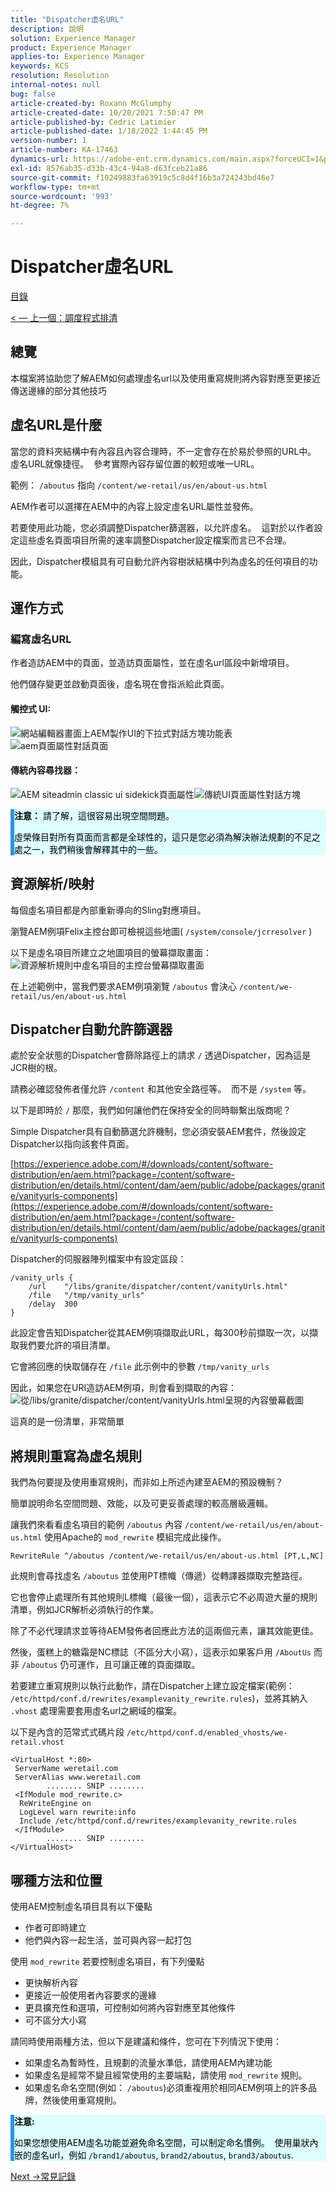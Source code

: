 ```yaml
---
title: "Dispatcher虛名URL"
description: 說明
solution: Experience Manager
product: Experience Manager
applies-to: Experience Manager
keywords: KCS
resolution: Resolution
internal-notes: null
bug: false
article-created-by: Roxann McGlumphy
article-created-date: 10/20/2021 7:50:47 PM
article-published-by: Cedric Latimier
article-published-date: 1/18/2022 1:44:45 PM
version-number: 1
article-number: KA-17463
dynamics-url: https://adobe-ent.crm.dynamics.com/main.aspx?forceUCI=1&pagetype=entityrecord&etn=knowledgearticle&id=2c589e02-df31-ec11-b6e5-000d3a5ba97a
exl-id: 8576ab35-d33b-43c4-94a8-d63fceb21a86
source-git-commit: f10249883fa63919c5c8d4f16b3a724243bd46e7
workflow-type: tm+mt
source-wordcount: '993'
ht-degree: 7%

---
```



# Dispatcher虛名URL

[目錄](https://experienceleague.adobe.com/docs/experience-cloud-kcs/kbarticles/KA-17490.html?lang=zh-Hant)

[&lt; — 上一個：調度程式排清](https://experienceleague.adobe.com/docs/experience-cloud-kcs/kbarticles/KA-17493.html?lang=zh-Hant)

## 總覽

本檔案將協助您了解AEM如何處理虛名url以及使用重寫規則將內容對應至更接近傳送邊緣的部分其他技巧

## 虛名URL是什麼

當您的資料夾結構中有內容且內容合理時，不一定會存在於易於參照的URL中。  虛名URL就像捷徑。  參考實際內容存留位置的較短或唯一URL。

範例： `/aboutus` 指向 `/content/we-retail/us/en/about-us.html`

AEM作者可以選擇在AEM中的內容上設定虛名URL屬性並發佈。

若要使用此功能，您必須調整Dispatcher篩選器，以允許虛名。  這對於以作者設定這些虛名頁面項目所需的速率調整Dispatcher設定檔案而言已不合理。

因此，Dispatcher模組具有可自動允許內容樹狀結構中列為虛名的任何項目的功能。


## 運作方式

### 編寫虛名URL

作者造訪AEM中的頁面，並造訪頁面屬性，並在虛名url區段中新增項目。

他們儲存變更並啟動頁面後，虛名現在會指派給此頁面。

#### 觸控式 UI:

![網站編輯器畫面上AEM製作UI的下拉式對話方塊功能表](assets/aem-page-properties-drop-down.png "aem-page-properties — 下拉式清單")![aem頁面屬性對話頁面](assets/aem-page-properties.png "aem-page-properties")

#### 傳統內容尋找器：

![AEM siteadmin classic ui sidekick頁面屬性](assets/aem-page-properties-sidekick.png "aem-page-properties-sidekick")![傳統UI頁面屬性對話方塊](assets/aem-page-properties-classic.png "aem-page-properties-classic")

<div style="color: #000;border-left: 6px solid #2196F3;background-color:#ddffff;"><b>注意：</b>
請了解，這很容易出現空間問題。

虛榮條目對所有頁面而言都是全球性的，這只是您必須為解決辦法規劃的不足之處之一，我們稍後會解釋其中的一些。
</div>

## 資源解析/映射

每個虛名項目都是內部重新導向的Sling對應項目。

瀏覽AEM例項Felix主控台即可檢視這些地圖( `/system/console/jcrresolver` )

以下是虛名項目所建立之地圖項目的螢幕擷取畫面：
![資源解析規則中虛名項目的主控台螢幕擷取畫面](assets/vanity-resource-resolver-entry.png "vanity-resource-resolver-entry")

在上述範例中，當我們要求AEM例項瀏覽 `/aboutus` 會決心 `/content/we-retail/us/en/about-us.html`

## Dispatcher自動允許篩選器

處於安全狀態的Dispatcher會篩除路徑上的請求 `/` 透過Dispatcher，因為這是JCR樹的根。

請務必確認發佈者僅允許 `/content` 和其他安全路徑等。  而不是 `/system` 等。

以下是即時於 `/` 那麼，我們如何讓他們在保持安全的同時聯繫出版商呢？

Simple Dispatcher具有自動篩選允許機制，您必須安裝AEM套件，然後設定Dispatcher以指向該套件頁面。

[https://experience.adobe.com/#/downloads/content/software-distribution/en/aem.html?package=/content/software-distribution/en/details.html/content/dam/aem/public/adobe/packages/granite/vanityurls-components](https://experience.adobe.com/#/downloads/content/software-distribution/en/aem.html?package=/content/software-distribution/en/details.html/content/dam/aem/public/adobe/packages/granite/vanityurls-components)

Dispatcher的伺服器陣列檔案中有設定區段：

```
/vanity_urls { 
    /url    "/libs/granite/dispatcher/content/vanityUrls.html" 
    /file   "/tmp/vanity_urls" 
    /delay  300 
}
```

此設定會告知Dispatcher從其AEM例項擷取此URL，每300秒前擷取一次，以擷取我們要允許的項目清單。

它會將回應的快取儲存在 `/file` 此示例中的參數 `/tmp/vanity_urls`

因此，如果您在URI造訪AEM例項，則會看到擷取的內容：
![從/libs/granite/dispatcher/content/vanityUrls.html呈現的內容螢幕截圖](assets/vanity-url-component.png "vanity-url-component")

這真的是一份清單，非常簡單

## 將規則重寫為虛名規則

我們為何要提及使用重寫規則，而非如上所述內建至AEM的預設機制？

簡單說明命名空間問題、效能，以及可更妥善處理的較高層級邏輯。

讓我們來看看虛名項目的範例 `/aboutus` 內容 `/content/we-retail/us/en/about-us.html` 使用Apache的 `mod_rewrite` 模組完成此操作。

```
RewriteRule ^/aboutus /content/we-retail/us/en/about-us.html [PT,L,NC]
```

此規則會尋找虛名 `/aboutus` 並使用PT標幟（傳遞）從轉譯器擷取完整路徑。

它也會停止處理所有其他規則L標幟（最後一個），這表示它不必周遊大量的規則清單，例如JCR解析必須執行的作業。

除了不必代理請求並等待AEM發佈者回應此方法的這兩個元素，讓其效能更佳。

然後，蛋糕上的糖霜是NC標誌（不區分大小寫），這表示如果客戶用 `/AboutUs` 而非 `/aboutus` 仍可運作，且可讓正確的頁面擷取。

若要建立重寫規則以執行此動作，請在Dispatcher上建立設定檔案(範例： `/etc/httpd/conf.d/rewrites/examplevanity_rewrite.rules`)，並將其納入 `.vhost` 處理需要套用虛名url之網域的檔案。

以下是內含的范常式式碼片段 `/etc/httpd/conf.d/enabled_vhosts/we-retail.vhost`

```
<VirtualHost *:80> 
 ServerName weretail.com 
 ServerAlias www.weretail.com 
        ........ SNIP ........ 
 <IfModule mod_rewrite.c> 
  ReWriteEngine on 
  LogLevel warn rewrite:info 
  Include /etc/httpd/conf.d/rewrites/examplevanity_rewrite.rules 
 </IfModule> 
        ........ SNIP ........ 
</VirtualHost>
```

## 哪種方法和位置

使用AEM控制虛名項目具有以下優點
- 作者可即時建立
- 他們與內容一起生活，並可與內容一起打包

使用 `mod_rewrite` 若要控制虛名項目，有下列優點
- 更快解析內容
- 更接近一般使用者內容要求的邊緣
- 更具擴充性和選項，可控制如何將內容對應至其他條件
- 可不區分大小寫

請同時使用兩種方法，但以下是建議和條件，您可在下列情況下使用：
- 如果虛名為暫時性，且規劃的流量水準低，請使用AEM內建功能
- 如果虛名是經常不變且經常使用的主要端點，請使用 `mod_rewrite` 規則。
- 如果虛名命名空間(例如： `/aboutus`)必須重複用於相同AEM例項上的許多品牌，然後使用重寫規則。

<div style="color: #000;border-left: 6px solid #2196F3;background-color:#ddffff;"><b>注意:</b>

如果您想使用AEM虛名功能並避免命名空間，可以制定命名慣例。  使用巢狀內嵌的虛名url，例如 `/brand1/aboutus`, `brand2/aboutus`, `brand3/aboutus`.
</div>

[Next ->常見記錄](https://experienceleague.adobe.com/docs/experience-cloud-kcs/kbarticles/KA-17914.html?lang=zh-Hant)